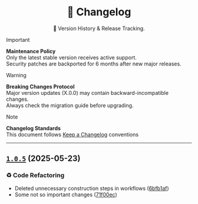 <a name="changelog-top"></a>

<div align="center">
    <h1>📅 Changelog</h1>
    <p>🔎 Version History & Release Tracking.</p>
</div>

> [!IMPORTANT]
> **Maintenance Policy**  
> Only the latest stable version receives active support.  
> Security patches are backported for 6 months after new major releases.

> [!WARNING]
> **Breaking Changes Protocol**  
> Major version updates (X.0.0) may contain backward-incompatible changes.  
> Always check the migration guide before upgrading.

> [!NOTE]
> **Changelog Standards**  
> This document follows [Keep a Changelog](https://keepachangelog.com/) conventions  

---

## [`1.0.5`](https://github.com/k4itrun/wish/compare/v1.0.4...v1.0.5) (2025-05-23)


### ♻ Code Refactoring

* Deleted unnecessary construction steps in workflows ([6bfb1af](https://github.com/k4itrun/wish/commit/6bfb1af))
* Some not so important changes ([71f00ec](https://github.com/k4itrun/wish/commit/71f00ec))
